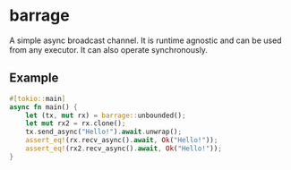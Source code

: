 # barrage

A simple async broadcast channel. It is runtime agnostic and can be used from any executor. It can also operate
synchronously.

## Example

```rust
#[tokio::main]
async fn main() {
    let (tx, mut rx) = barrage::unbounded();
    let mut rx2 = rx.clone();
    tx.send_async("Hello!").await.unwrap();
    assert_eq!(rx.recv_async().await, Ok("Hello!"));
    assert_eq!(rx2.recv_async().await, Ok("Hello!"));
}
```
